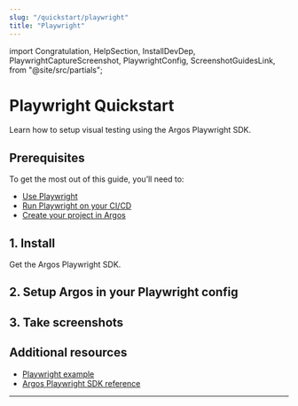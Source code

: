 ```yaml
---
slug: "/quickstart/playwright"
title: "Playwright"
---
```


import 
  Congratulation,
  HelpSection,
  InstallDevDep,
  PlaywrightCaptureScreenshot,
  PlaywrightConfig,
  ScreenshotGuidesLink,
 from "@site/src/partials";

# Playwright Quickstart

Learn how to setup visual testing using the Argos Playwright SDK.

## Prerequisites

To get the most out of this guide, you’ll need to:

- [Use Playwright](https://playwright.dev/docs/intro#installing-playwright)
- [Run Playwright on your CI/CD](https://playwright.dev/docs/ci-intro#on-pushpull_request)
- [Create your project in Argos](https://app.argos-ci.com/new)

## 1. Install

Get the Argos Playwright SDK.



## 2. Setup Argos in your Playwright config



## 3. Take screenshots






## Additional resources

- [Playwright example](https://github.com/argos-ci/argos-javascript/tree/main/examples/playwright)
- [Argos Playwright SDK reference](/playwright)

---


